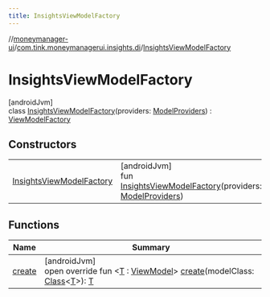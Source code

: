 ```yaml
---
title: InsightsViewModelFactory
---
```

//[moneymanager-ui](../../../index.html)/[com.tink.moneymanagerui.insights.di](../index.html)/[InsightsViewModelFactory](index.html)



# InsightsViewModelFactory



[androidJvm]\
class [InsightsViewModelFactory](index.html)(providers: [ModelProviders](../../se.tink.android.di.viewmodel/index.html#664847139%2FClasslikes%2F1000845458)) : [ViewModelFactory](../../com.tink.moneymanagerui/-view-model-factory/index.html)



## Constructors


| | |
|---|---|
| [InsightsViewModelFactory](-insights-view-model-factory.html) | [androidJvm]<br>fun [InsightsViewModelFactory](-insights-view-model-factory.html)(providers: [ModelProviders](../../se.tink.android.di.viewmodel/index.html#664847139%2FClasslikes%2F1000845458)) |


## Functions


| Name | Summary |
|---|---|
| [create](../../com.tink.moneymanagerui/-view-model-factory/create.html) | [androidJvm]<br>open override fun &lt;[T](../../com.tink.moneymanagerui/-view-model-factory/create.html) : [ViewModel](https://developer.android.com/reference/kotlin/androidx/lifecycle/ViewModel.html)&gt; [create](../../com.tink.moneymanagerui/-view-model-factory/create.html)(modelClass: [Class](https://developer.android.com/reference/kotlin/java/lang/Class.html)&lt;[T](../../com.tink.moneymanagerui/-view-model-factory/create.html)&gt;): [T](../../com.tink.moneymanagerui/-view-model-factory/create.html) |

